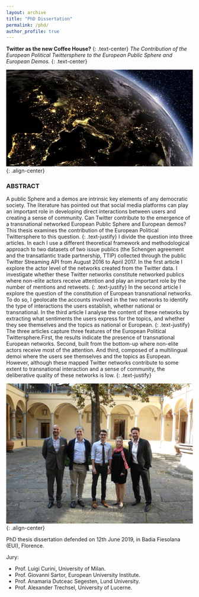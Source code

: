 ```yaml
---
layout: archive
title: "PhD Dissertation"
permalink: /phd/
author_profile: true
---
```

**Twitter as the new Coffee House?**
{: .text-center} 
_The Contribution of the European Political Twittersphere to the European Public Sphere and European Demos._
{: .text-center}

![image-center](/images/head.jpg){: .align-center}

### ABSTRACT

A public Sphere and a demos are intrinsic key elements of any democratic society. The literature has pointed out that social media platforms can play an important role in developing direct interactions between users and creating a sense of community. Can Twitter contribute to the emergence of a transnational networked European Public Sphere and European demos? This thesis examines the contribution of the European Political Twittersphere to this question.
{: .text-justify}
I divide the question into three articles. In each I use a different theoretical framework and methodological approach to two datasets of two issue publics (the Schengen agreement and the transatlantic trade partnership, TTIP) collected through the public Twitter Streaming API from August 2016 to April 2017. In the first article I explore the actor level of the networks created from the Twitter data. I investigate whether these Twitter networks constitute networked publics where non-elite actors receive attention and play an important role by the number of mentions and retweets.
{: .text-justify}
In the second article I explore the question of the constitution of European transnational networks. To do so, I geolocate the accounts involved in the two networks to identify the type of interactions the users establish, whether national or transnational. In the third article I analyse the content of these networks by extracting what sentiments the users express for the topics, and whether they see themselves and the topics as national or European.
{: .text-justify}
The three articles capture three features of the European Political Twittersphere.First, the results indicate the presence of transnational European networks. Second, built from the bottom-up where non-elite actors receive most of the attention. And third, composed of a multilingual demoi where the users see themselves and the topics as European. However, although these mapped Twitter networks contribute to some extent to transnational interaction and a sense of community, the deliberative quality of these networks is low.
{: .text-justify}



![image-center](/images/jury){: .align-center}

PhD thesis dissertation defended on 12th June 2019, in Badia Fiesolana (EUI), Florence.

Jury:
* Prof. Luigi Curini, University of Milan.
* Prof. Giovanni Sartor, European University Institute.
* Prof. Anamaria Dutceac Segesten, Lund University.
* Prof. Alexander Trechsel, University of Lucerne.